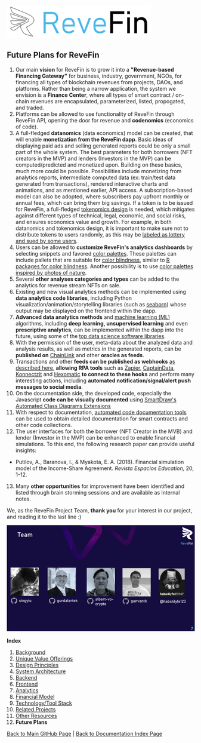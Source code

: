![Logo](./img/logo.png) 

## Future Plans for ReveFin

1. Our main **vision** for ReveFin is to grow it into a **"Revenue-based Financing Gateway"** for business, industry, government, NGOs, for financing all types of blockchain revenues from projects, DAOs, and platforms. Rather than being a narrow application, the system we envision is a **Finance Center**, where all types of smart contract / on-chain revenues are encapsulated, parameterized, listed, propogated, and traded. 
2. Platforms can be allowed to use functionality of ReveFin through ReveFin API, opening the door for revenue and **codenomics** (economics of code). 
3. A full-fledged **datanomics** (data economics) model can be created, that will enable **monetization from the ReveFin dapp**. Basic ideas of displaying paid ads and selling generated reports could be only a small part of the whole system. The best parameters for both borrowers (NFT creators in the MVP) and lenders (Investors in the MVP) can be computed/predicted and monetized upon. Building on these basics, much more could be possible. Possibilities include monetizing from analytics reports, intermediate computed data (ex: train/test data generated from transactions), rendered interactive charts and animations, and as mentioned earlier, API access. A subscription-based model can also be adopted, where subscribers pay upfront monthly or annual fees, which can bring them big savings. If a token is to be issued for ReveFin, a full-fledged [tokenomics design](https://maxyampolsky.medium.com/how-to-design-tokenomics-for-your-cryptocurrency-the-basics-of-creating-your-token-9a0375cb9479) is needed, which mitigates against different types of technical, legal, economic, and social risks, and ensures economics value and growth. For example, in both datanomics and tokenomics design, it is important to make sure not to distribute tokens to users randomly, as this may be [labeled as lottery and sued by some users](https://cryptobriefing.com/a-guy-put-10-ethereum-defi-app/).
4. Users can be allowed to **customize ReveFin's analytics dashboards** by selecting snippets and favored [color palettes](https://www.crazyegg.com/blog/website-color-palettes/). These palettes can include pallets that are suitable for [color blindness](https://www.color-blindness.com/), similar to [R packages for color blindness](https://www.datanovia.com/en/blog/top-r-color-palettes-to-know-for-great-data-visualization/). Another possibility is to use [color palettes inspired by photos of nature](https://sarahrenaeclark.com/color-palettes/).
5. Several **other analyses categories and types** can be added to the analytics for revenue stream NFTs on sale. 
6. Existing and new visual analytics methods can be implemented using **data analytics code libraries**, including Python visualization/animation/storytelling libraries (such as [seaborn](https://seaborn.pydata.org/examples/index.html)) whose output may be displayed on the frontend within the dapp.
7. **Advanced data analytics methods** and [machine learning (ML)](https://www.coursera.org/collections/machine-learning) algorithms, including **deep learning, unsupervised learning** and even **prescriptive analytics**, can be implemented within the dapp into the future, using some of the [top data science software libraries](https://towardsdatascience.com/8-booming-data-science-libraries-you-must-watch-out-in-2022-cec2dbb42437).
8. With the permission of the user, meta-data about the analyzed data and analysis results, as well as metrics in the generated reports, can be **published on** [ChainLink](https://chain.link) and other **oracles as feeds**.  
9. Transactions and other **feeds can be published as webhooks** [as described here](https://www.youtube.com/watch?v=41NOoEz3Tzc), **allowing RPA tools** such as [Zapier](https://zapier.com/), [CaptainData](https://app.captaindata.co), [Konnectzit](https://app.konnectzit.com) and [Hexomatic](https://hexomatic.com) **to connect to these hooks** and perform many interesting actions, including **automated notification/signal/alert push messages to social media**.
10. On the documentation side, the developed code, especially the Javascript **code can be visually documented** using [SmartDraw's Automated Class Diagrams Extensions](https://www.smartdraw.com/developers/extensions/class-diagram.htm)
11. With respect to documentation, [automated code documentation tools](https://solidity-domain-for-sphinx.readthedocs.io/en/latest/autodoc.html) can be used to obtain detailed documentation for smart contracts and other code collections.
12. The user interfaces for both the borrower (NFT Creator in the MVB) and lender (Investor in the MVP) can be enhanced to enable financial simulations. To this end, the following research paper can provide useful insights:
- Putilov, A., Baranova, I., & Myakota, E. A. (2018). Financial simulation model of the Income-Share Agreement. *Revista Espacios Education,* 20, 1-12.
13. Many **other opportunities** for improvement have been identified and listed through brain storming sessions and are available as internal notes.

We, as the ReveFin Project Team, **thank you** for your interest in our project, and reading it to the last line :)

![Project Team](./img/Slide07.png) 

**Index**

1. [Background](Background.md)
2. [Unique Value Offerings](UniqueValueOfferings.md)
3. [Design Principles](DesignPrinciples.md)
4. [System Architecture](SystemArchitecture.md)
5. [Backend](Backend.md)
6. [Frontend](Frontend.md)
7. [Analytics](Analytics.md)
8. [Financial Model](FinancialModel.md)
9. [Technology/Tool Stack](TechnologyStack.md)
10. [Related Projects](RelatedProjects.md)
11. [Other Resources](OtherResources.md)
12. **Future Plans**


<hline></hline>

[Back to Main GitHub Page](../README.md) | [Back to Documentation Index Page](Documentation.md)
